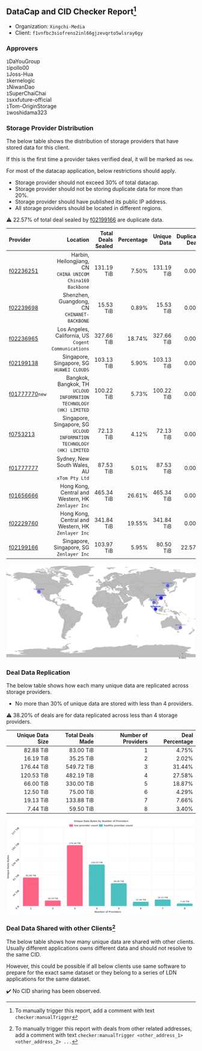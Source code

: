 ## DataCap and CID Checker Report[^1]
 - Organization: `Xingchi-Media`
 - Client: `f1vnfbc3siofrens2inl66gjzevqrto5wlsray6gy`
### Approvers
`1`DaYouGroup<br/>`1`ipollo00<br/>`1`Joss-Hua<br/>`1`kernelogic<br/>`1`NiwanDao<br/>`1`SuperChaiChai<br/>`1`sxxfuture-official<br/>`1`Tom-OriginStorage<br/>`1`woshidama323

### Storage Provider Distribution
The below table shows the distribution of storage providers that have stored data for this client.

If this is the first time a provider takes verified deal, it will be marked as `new`.

For most of the datacap application, below restrictions should apply.
 - Storage provider should not exceed 30% of total datacap.
 - Storage provider should not be storing duplicate data for more than 20%.
 - Storage provider should have published its public IP address.
 - All storage providers should be located in different regions.

⚠️ 22.57% of total deal sealed by [f02199166](https://filfox.info/en/address/f02199166) are duplicate data.

| Provider                                                    |                                                                  Location | Total Deals Sealed | Percentage | Unique Data | Duplicate Deals |
| :---------------------------------------------------------- | ------------------------------------------------------------------------: | -----------------: | ---------: | ----------: | --------------: |
| [f02236251](https://filfox.info/en/address/f02236251)       |             Harbin, Heilongjiang, CN<br/>`CHINA UNICOM China169 Backbone` |         131.19 TiB |      7.50% |  131.19 TiB |           0.00% |
| [f02239698](https://filfox.info/en/address/f02239698)       |                           Shenzhen, Guangdong, CN<br/>`CHINANET-BACKBONE` |          15.53 TiB |      0.89% |   15.53 TiB |           0.00% |
| [f02236965](https://filfox.info/en/address/f02236965)       |                   Los Angeles, California, US<br/>`Cogent Communications` |         327.66 TiB |     18.74% |  327.66 TiB |           0.00% |
| [f02199138](https://filfox.info/en/address/f02199138)       |                              Singapore, Singapore, SG<br/>`HUAWEI CLOUDS` |         103.13 TiB |      5.90% |  103.13 TiB |           0.00% |
| [f01777770](https://filfox.info/en/address/f01777770)`new`  |     Bangkok, Bangkok, TH<br/>`UCLOUD INFORMATION TECHNOLOGY (HK) LIMITED` |         100.22 TiB |      5.73% |  100.22 TiB |           0.00% |
| [f0753213](https://filfox.info/en/address/f0753213)         | Singapore, Singapore, SG<br/>`UCLOUD INFORMATION TECHNOLOGY (HK) LIMITED` |          72.13 TiB |      4.12% |   72.13 TiB |           0.00% |
| [f01777777](https://filfox.info/en/address/f01777777)       |                            Sydney, New South Wales, AU<br/>`xTom Pty Ltd` |          87.53 TiB |      5.01% |   87.53 TiB |           0.00% |
| [f01656666](https://filfox.info/en/address/f01656666)       |                     Hong Kong, Central and Western, HK<br/>`Zenlayer Inc` |         465.34 TiB |     26.61% |  465.34 TiB |           0.00% |
| [f02229760](https://filfox.info/en/address/f02229760)       |                     Hong Kong, Central and Western, HK<br/>`Zenlayer Inc` |         341.84 TiB |     19.55% |  341.84 TiB |           0.00% |
| [f02199166](https://filfox.info/en/address/f02199166)       |                               Singapore, Singapore, SG<br/>`Zenlayer Inc` |         103.97 TiB |      5.95% |   80.50 TiB |          22.57% |

<img src="https://raw.githubusercontent.com/data-preservation-programs/filplus-checker-assets/main/filecoin-project/filecoin-plus-large-datasets/issues/1051/1690251451430.png"/>

### Deal Data Replication
The below table shows how each many unique data are replicated across storage providers.

- No more than 30% of unique data are stored with less than 4 providers.

⚠️ 38.20% of deals are for data replicated across less than 4 storage providers.

| Unique Data Size | Total Deals Made | Number of Providers | Deal Percentage |
| ---------------: | ---------------: | ------------------: | --------------: |
|        82.88 TiB |        83.00 TiB |                   1 |           4.75% |
|        16.19 TiB |        35.25 TiB |                   2 |           2.02% |
|       176.44 TiB |       549.72 TiB |                   3 |          31.44% |
|       120.53 TiB |       482.19 TiB |                   4 |          27.58% |
|        66.00 TiB |       330.00 TiB |                   5 |          18.87% |
|        12.50 TiB |        75.00 TiB |                   6 |           4.29% |
|        19.13 TiB |       133.88 TiB |                   7 |           7.66% |
|         7.44 TiB |        59.50 TiB |                   8 |           3.40% |

<img src="https://raw.githubusercontent.com/data-preservation-programs/filplus-checker-assets/main/filecoin-project/filecoin-plus-large-datasets/issues/1051/1690251452321.png"/>

### Deal Data Shared with other Clients[^3]
The below table shows how many unique data are shared with other clients.
Usually different applications owns different data and should not resolve to the same CID.

However, this could be possible if all below clients use same software to prepare for the exact same dataset or they belong to a series of LDN applications for the same dataset.

✔️ No CID sharing has been observed.

[^1]: To manually trigger this report, add a comment with text `checker:manualTrigger`

[^2]: Deals from those addresses are combined into this report as they are specified with `checker:manualTrigger`

[^3]: To manually trigger this report with deals from other related addresses, add a comment with text `checker:manualTrigger <other_address_1> <other_address_2> ...`
